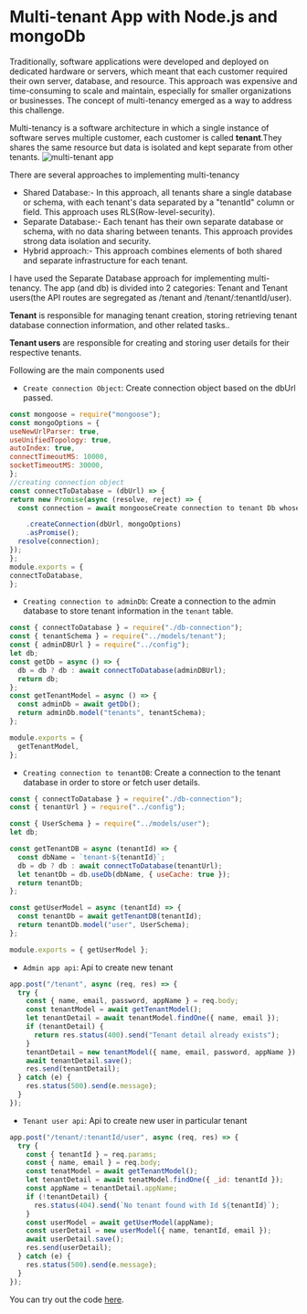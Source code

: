 # Multi-tenant App with Node.js and mongoDb

Traditionally, software applications were developed and deployed on dedicated hardware or servers, which meant that each customer required their own server, database, and resource. This approach was expensive and time-consuming to scale and maintain, especially for smaller organizations or businesses. The concept of multi-tenancy emerged as a way to address this challenge.

Multi-tenancy is a software architecture in which a single instance of software serves multiple customer, each customer is called **tenant**.They shares the same resource but data is isolated and kept separate from other tenants.
![multi-tenant app](https://user-images.githubusercontent.com/91577031/225214500-ef2823c9-5d77-41c4-adac-7020406df2b5.png)

There are several approaches to implementing multi-tenancy

- Shared Database:- In this approach, all tenants share a single database or schema, with each tenant's data separated by a "tenantId" column or field. This approach uses RLS(Row-level-security).
- Separate Database:- Each tenant has their own separate database or schema, with no data sharing between tenants. This approach provides strong data isolation and security.
- Hybrid approach:- This approach combines elements of both shared and separate infrastructure for each tenant.

I have used the Separate Database approach for implementing multi-tenancy. The app (and db) is divided into 2 categories: Tenant and Tenant users(the API routes are segregated as /tenant and /tenant/:tenantId/user).

**Tenant** is responsible for managing tenant creation, storing retrieving tenant database connection information, and other related tasks..

**Tenant users** are responsible for creating and storing user details for their respective tenants.

Following are the main components used

- `Create connection Object`: Create connection object based on the dbUrl passed.

```js
const mongoose = require("mongoose");
const mongoOptions = {
useNewUrlParser: true,
useUnifiedTopology: true,
autoIndex: true,
connectTimeoutMS: 10000,
socketTimeoutMS: 30000,
};
//creating connection object
const connectToDatabase = (dbUrl) => {
return new Promise(async (resolve, reject) => {
  const connection = await mongooseCreate connection to tenant Db whose users details to be stored or fetched

    .createConnection(dbUrl, mongoOptions)
    .asPromise();
  resolve(connection);
});
};
module.exports = {
connectToDatabase,
};
```

- `Creating connection to adminDb`: Create a connection to the admin database to store tenant information in the `tenant` table.

```js
const { connectToDatabase } = require("./db-connection");
const { tenantSchema } = require("../models/tenant");
const { adminDBUrl } = require("../config");
let db;
const getDb = async () => {
  db = db ? db : await connectToDatabase(adminDBUrl);
  return db;
};
const getTenantModel = async () => {
  const adminDb = await getDb();
  return adminDb.model("tenants", tenantSchema);
};

module.exports = {
  getTenantModel,
};
```

- `Creating connection to tenantDB`: Create a connection to the tenant database in order to store or fetch user details.

```js
const { connectToDatabase } = require("./db-connection");
const { tenantUrl } = require("../config");

const { UserSchema } = require("../models/user");
let db;

const getTenantDB = async (tenantId) => {
  const dbName = `tenant-${tenantId}`;
  db = db ? db : await connectToDatabase(tenantUrl);
  let tenantDb = db.useDb(dbName, { useCache: true });
  return tenantDb;
};

const getUserModel = async (tenantId) => {
  const tenantDb = await getTenantDB(tenantId);
  return tenantDb.model("user", UserSchema);
};

module.exports = { getUserModel };
```

- `Admin app api`: Api to create new tenant

```js
app.post("/tenant", async (req, res) => {
  try {
    const { name, email, password, appName } = req.body;
    const tenantModel = await getTenantModel();
    let tenantDetail = await tenantModel.findOne({ name, email });
    if (tenantDetail) {
      return res.status(400).send("Tenant detail already exists");
    }
    tenantDetail = new tenantModel({ name, email, password, appName });
    await tenantDetail.save();
    res.send(tenantDetail);
  } catch (e) {
    res.status(500).send(e.message);
  }
});
```

- `Tenant user api`: Api to create new user in particular tenant

```js
app.post("/tenant/:tenantId/user", async (req, res) => {
  try {
    const { tenantId } = req.params;
    const { name, email } = req.body;
    const tenatModel = await getTenantModel();
    let tenantDetail = await tenatModel.findOne({ _id: tenantId });
    const appName = tenantDetail.appName;
    if (!tenantDetail) {
      res.status(404).send(`No tenant found with Id ${tenantId}`);
    }
    const userModel = await getUserModel(appName);
    const userDetail = new userModel({ name, tenantId, email });
    await userDetail.save();
    res.send(userDetail);
  } catch (e) {
    res.status(500).send(e.message);
  }
});
```

You can try out the code [here](https://github.com/varsha766/MultiTanentDemo).

